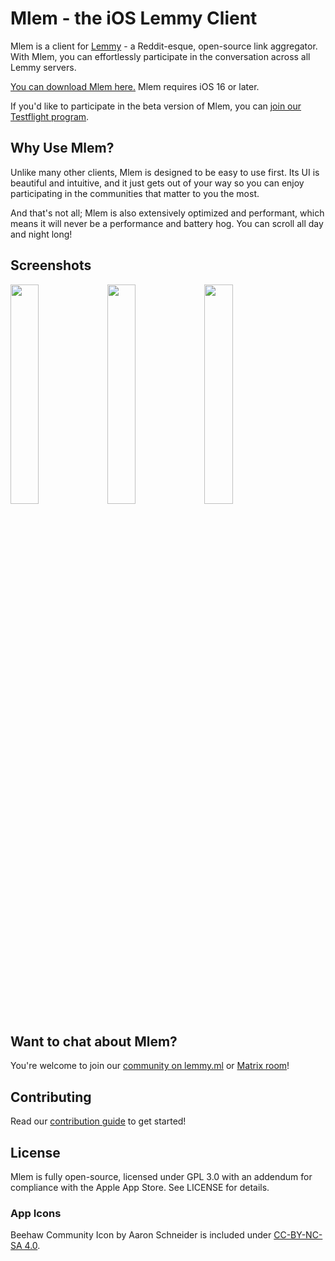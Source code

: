 # Mlem - the iOS Lemmy Client

Mlem is a client for [Lemmy](https://join-lemmy.org) - a Reddit-esque, open-source link aggregator. With Mlem, you can effortlessly participate in the conversation across all Lemmy servers.

[You can download Mlem here.](https://apps.apple.com/gb/app/mlem-for-lemmy/id6450543782) Mlem requires iOS 16 or later.

If you'd like to participate in the beta version of Mlem, you can [join our Testflight program](https://testflight.apple.com/join/MelFP11Y).

## Why Use Mlem?

Unlike many other clients, Mlem is designed to be easy to use first. Its UI is beautiful and intuitive, and it just gets out of your way so you can enjoy participating in the communities that matter to you the most.

And that's not all; Mlem is also extensively optimized and performant, which means it will never be a performance and battery hog. You can scroll all day and night long!

## Screenshots

<img src="https://github.com/mlemgroup/mlem/assets/78750526/6a9d2ea6-e874-4621-a3f6-9ad72caacba9" width="30%">
<img src="https://github.com/mlemgroup/mlem/assets/78750526/fda618b4-7d42-43e1-9bfa-1a5d7b7145c2" width="30%">
<img src="https://github.com/mlemgroup/mlem/assets/78750526/30478f39-169d-47ea-b983-a453af2b0959" width="30%">

## Want to chat about Mlem?
You're welcome to join our [community on lemmy.ml](https://lemmy.ml/c/mlemapp) or [Matrix room](https://matrix.to/#/#mlemappspace:matrix.org)!

## Contributing

Read our [contribution guide](./CONTRIBUTING.md) to get started!

## License

Mlem is fully open-source, licensed under GPL 3.0 with an addendum for compliance with the Apple App Store. See LICENSE for details.

### App Icons
Beehaw Community Icon by Aaron Schneider is included under [CC-BY-NC-SA 4.0](https://creativecommons.org/licenses/by-nc-sa/4.0/).
